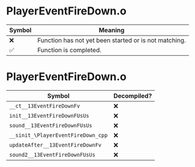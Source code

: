 # PlayerEventFireDown.o
| Symbol | Meaning 
| ------------- | ------------- 
| :x: | Function has not yet been started or is not matching. 
| :white_check_mark: | Function is completed. 


# PlayerEventFireDown.o
| Symbol | Decompiled? |
| ------------- | ------------- |
| `__ct__13EventFireDownFv` | :x: |
| `init__13EventFireDownFUsUs` | :x: |
| `sound__13EventFireDownFUsUs` | :x: |
| `__sinit_\PlayerEventFireDown_cpp` | :x: |
| `updateAfter__13EventFireDownFv` | :x: |
| `sound2__13EventFireDownFUsUs` | :x: |
